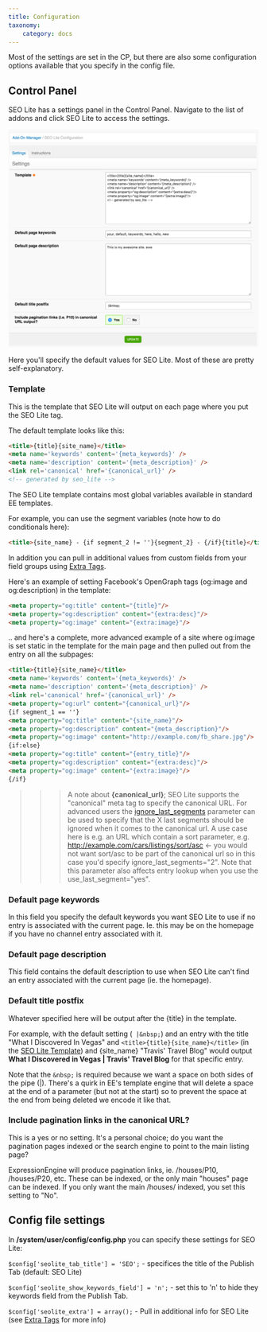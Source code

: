 ```yaml
---
title: Configuration
taxonomy:
    category: docs
---
```


Most of the settings are set in the CP, but there are also some configuration options available that you specify in the config file.

## Control Panel

SEO Lite has a settings panel in the Control Panel. Navigate to the list of addons and click SEO Lite to access the settings.

![SEO Lite settings](seo-lite-settings-fs8.png)

Here you'll specify the default values for SEO Lite. Most of these are pretty self-explanatory.

### Template

This is the template that SEO Lite will output on each page where you put the SEO Lite tag.

The default template looks like this:

```html
<title>{title}{site_name}</title>
<meta name='keywords' content='{meta_keywords}' />
<meta name='description' content='{meta_description}' />
<link rel='canonical' href='{canonical_url}' />
<!-- generated by seo_lite -->
```

The SEO Lite template contains most global variables available in standard EE templates.

For example, you can use the segment variables (note how to do conditionals here):

```html
<title>{site_name} - {if segment_2 != ''}{segment_2} - {/if}{title}</title>
```

In addition you can pull in additional values from custom fields from your field groups using [Extra Tags](/seo-lite/extra-tags).

Here's an example of setting Facebook's OpenGraph tags (og:image and og:description) in the template:

```html
<meta property="og:title" content="{title}"/>
<meta property="og:description" content="{extra:desc}"/>
<meta property="og:image" content="{extra:image}"/>
```
.. and here's a complete, more advanced example of a site where og:image is set static in the template for the main page and then pulled out from the entry on all the subpages:

```html
<title>{title}{site_name}</title>
<meta name='keywords' content='{meta_keywords}' />
<meta name='description' content='{meta_description}' />
<link rel='canonical' href='{canonical_url}' />
<meta property="og:url" content="{canonical_url}"/>
{if segment_1 == ''}
<meta property="og:title" content="{site_name}"/>
<meta property="og:description" content="{meta_description}"/>
<meta property="og:image" content="http://example.com/fb_share.jpg"/>
{if:else}
<meta property="og:title" content="{entry_title}"/>
<meta property="og:description" content="{extra:desc}"/>
<meta property="og:image" content="{extra:image}"/>
{/if}
```

>>> A note about **{canonical_url}**; SEO Lite supports the "canonical" meta tag to specify the canonical URL. For advanced users the [ignore_last_segments](/seo-lite/tags#parameters) parameter can be used to specify that the X last segments should be ignored when it comes to the canonical url. A use case here is e.g. an URL which contain a sort parameter, e.g. http://example.com/cars/listings/sort/asc <- you would not want sort/asc to be part of the canonical url so in this case you'd specify ignore_last_segments="2". Note that this parameter also affects entry lookup when you use the use_last_segment="yes".


### Default page keywords

In this field you specify the default keywords you want SEO Lite to use if no entry is associated with the current page. Ie. this may be on the homepage if you have no channel entry associated with it.

### Default page description

This field contains the default description to use when SEO Lite can't find an entry associated with the current page (ie. the homepage).

### Default title postfix

Whatever specified here will be output after the {title} in the template.

For example, with the default setting (` |&nbsp;`) and an entry with the title "What I Discovered In Vegas" and `<title>{title}{site_name}</title>` (in the [SEO Lite Template](/seo-lite/configuration#template)) and {site_name} "Travis' Travel Blog" would output **What I Discovered in Vegas | Travis' Travel Blog** for that specific entry.

Note that the `&nbsp;` is required because we want a space on both sides of the pipe (|). There's a quirk in EE's template engine that will delete a space at the end of a parameter (but not at the start) so to prevent the space at the end from being deleted we encode it like that.

### Include pagination links in the canonical URL?

This is a yes or no setting. It's a personal choice; do you want the pagination pages indexed or the search engine to point to the main listing page?

ExpressionEngine will produce pagination links, ie. /houses/P10, /houses/P20, etc. These can be indexed, or the only main "houses" page can be indexed. If you only want the main /houses/ indexed, you set this setting to "No".


## Config file settings

In **/system/user/config/config.php** you can specify these settings for SEO Lite:

`$config['seolite_tab_title'] = 'SEO';` - specifices the title of the Publish Tab (default: SEO Lite)

`$config['seolite_show_keywords_field'] = 'n';` - set this to 'n' to hide they keywords field from the Publish Tab.

`$config['seolite_extra'] = array();` - Pull in additional info for SEO Lite (see [Extra Tags](/seo-lite/extra-tags) for more info)
